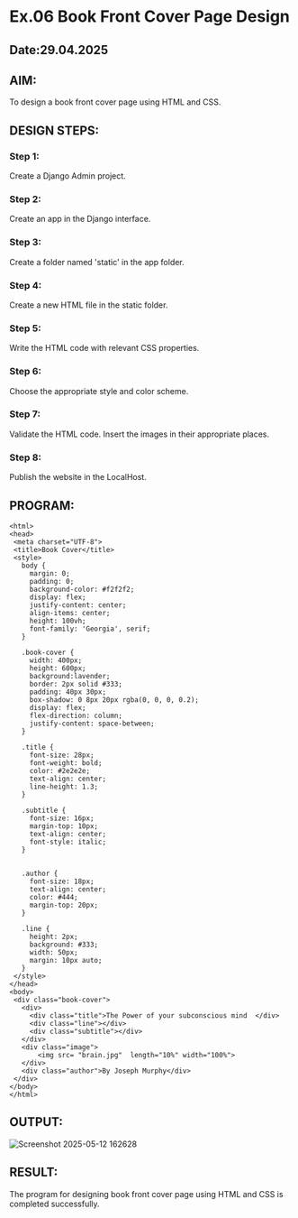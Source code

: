 # Ex.06 Book Front Cover Page Design
 ## Date:29.04.2025
 
 ## AIM:
 To design a book front cover page using HTML and CSS.
 
 ## DESIGN STEPS:
 
 ### Step 1:
 Create a Django Admin project.
 
 ### Step 2:
 Create an app in the Django interface.
 
 ### Step 3:
 Create a folder named 'static' in the app folder.
 
 ### Step 4:
 Create a new HTML file in the static folder.
 
 ### Step 5:
 Write the HTML code with relevant CSS properties.
 
 ### Step 6:
 Choose the appropriate style and color scheme.
 
 ### Step 7:
 Validate the HTML code.
 Insert the images in their appropriate places.
 
 ### Step 8:
 Publish the website in the LocalHost.
 
 ## PROGRAM:
 ```
<html>
<head>
  <meta charset="UTF-8">
  <title>Book Cover</title>
  <style>
    body {
      margin: 0;
      padding: 0;
      background-color: #f2f2f2;
      display: flex;
      justify-content: center;
      align-items: center;
      height: 100vh;
      font-family: 'Georgia', serif;
    }

    .book-cover {
      width: 400px;
      height: 600px;
      background:lavender;
      border: 2px solid #333;
      padding: 40px 30px;
      box-shadow: 0 8px 20px rgba(0, 0, 0, 0.2);
      display: flex;
      flex-direction: column;
      justify-content: space-between;
    }

    .title {
      font-size: 28px;
      font-weight: bold;
      color: #2e2e2e;
      text-align: center;
      line-height: 1.3;
    }

    .subtitle {
      font-size: 16px;
      margin-top: 10px;
      text-align: center;
      font-style: italic;
    }


    .author {
      font-size: 18px;
      text-align: center;
      color: #444;
      margin-top: 20px;
    }

    .line {
      height: 2px;
      background: #333;
      width: 50px;
      margin: 10px auto;
    }
  </style>
</head>
<body>
  <div class="book-cover">
    <div>
      <div class="title">The Power of your subconscious mind  </div>
      <div class="line"></div>
      <div class="subtitle"></div>
    </div>
    <div class="image">
        <img src= "brain.jpg"  length="10%" width="100%">
    </div>
    <div class="author">By Joseph Murphy</div>
  </div>
</body>
</html>
```
 
 ## OUTPUT:
 
![Screenshot 2025-05-12 162628](https://github.com/user-attachments/assets/8f1a7254-48f4-404f-bf5e-acfc152ddfb0)


 
 ## RESULT:
 The program for designing book front cover page using HTML and CSS is completed successfully.
